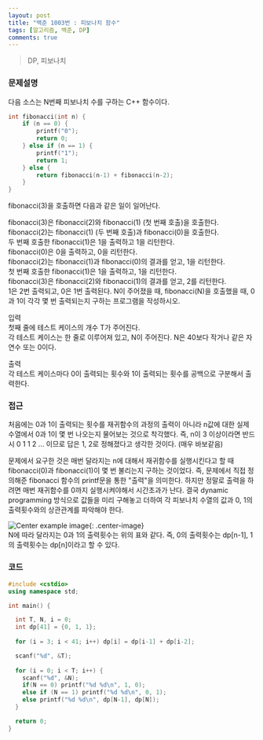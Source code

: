 ```yaml
---
layout: post
title: "백준 1003번 : 피보나치 함수"
tags: [알고리즘, 백준, DP]
comments: true
---
```


> DP, 피보나치  

### 문제설명  
다음 소스는 N번째 피보나치 수를 구하는 C++ 함수이다.  
~~~c++
int fibonacci(int n) {
    if (n == 0) {
        printf("0");
        return 0;
    } else if (n == 1) {
        printf("1");
        return 1;
    } else {
        return fibonacci(n-1) + fibonacci(n-2);
    }
}
~~~
fibonacci(3)을 호출하면 다음과 같은 일이 일어난다.  

fibonacci(3)은 fibonacci(2)와 fibonacci(1) (첫 번째 호출)을 호출한다.  
fibonacci(2)는 fibonacci(1) (두 번째 호출)과 fibonacci(0)을 호출한다.  
두 번째 호출한 fibonacci(1)은 1을 출력하고 1을 리턴한다.  
fibonacci(0)은 0을 출력하고, 0을 리턴한다.  
fibonacci(2)는 fibonacci(1)과 fibonacci(0)의 결과를 얻고, 1을 리턴한다.  
첫 번째 호출한 fibonacci(1)은 1을 출력하고, 1을 리턴한다.  
fibonacci(3)은 fibonacci(2)와 fibonacci(1)의 결과를 얻고, 2를 리턴한다.  
1은 2번 출력되고, 0은 1번 출력된다. N이 주어졌을 때, fibonacci(N)을 호출했을 때, 0과 1이 각각 몇 번 출력되는지 구하는 프로그램을 작성하시오.  

입력  
첫째 줄에 테스트 케이스의 개수 T가 주어진다.  
각 테스트 케이스는 한 줄로 이루어져 있고, N이 주어진다. N은 40보다 작거나 같은 자연수 또는 0이다.  

출력  
각 테스트 케이스마다 0이 출력되는 횟수와 1이 출력되는 횟수를 공백으로 구분해서 출력한다.  

### 접근  
처음에는 0과 1이 출력되는 횟수를 재귀함수의 과정의 출력이 아니라 n값에 대한 실제 수열에서 0과 1이 몇 번 나오는지 물어보는 것으로 착각했다. 즉, n이 3 이상이라면 반드시 0 1 1 2 ... 이므로 답은 1, 2로 정해졌다고 생각한 것이다. (매우 바보같음)  

문제에서 요구한 것은 매번 달라지는 n에 대해서 재귀함수를 실행시킨다고 할 때 fibonacci(0)과 fibonacci(1)이 몇 번 불리는지 구하는 것이었다. 즉, 문제에서 직접 정의해준 fibonacci 함수의 printf문을 통한 "출력"을 의미한다. 하지만 정말로 출력을 하려면 매번 재귀함수를 0까지 실행시켜야해서 시간초과가 난다. 결국 dynamic programming 방식으로 값들을 미리 구해놓고 더하여 각 피보나치 수열의 값과 0, 1의 출력횟수와의 상관관계를 파악해야 한다.

![Center example image](https://user-images.githubusercontent.com/35067611/62824093-1c135280-bbd4-11e9-80fe-fd760b7dd34d.png "Center"){: .center-image}  
N에 따라 달라지는 0과 1의 출력횟수는 위의 표와 같다. 즉, 0의 출력횟수는 dp[n-1], 1의 출력횟수는 dp[n]이라고 할 수 있다.  

### 코드  
~~~c++
#include <cstdio>
using namespace std;

int main() {

  int T, N, i = 0;
  int dp[41] = {0, 1, 1};
  
  for (i = 3; i < 41; i++) dp[i] = dp[i-1] + dp[i-2];

  scanf("%d", &T);
  
  for (i = 0; i < T; i++) {
    scanf("%d", &N);
    if(N == 0) printf("%d %d\n", 1, 0);
    else if (N == 1) printf("%d %d\n", 0, 1);
    else printf("%d %d\n", dp[N-1], dp[N]);
  }

  return 0;
}
~~~